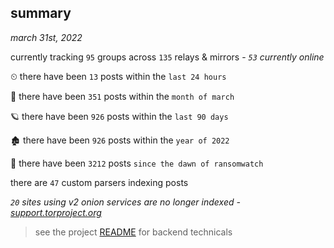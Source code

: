 
## summary
_march 31st, 2022_

currently tracking `95` groups across `135` relays & mirrors - _`53` currently online_

⏲ there have been `13` posts within the `last 24 hours`

🦈 there have been `351` posts within the `month of march`

🪐 there have been `926` posts within the `last 90 days`

🏚 there have been `926` posts within the `year of 2022`

🦕 there have been `3212` posts `since the dawn of ransomwatch`

there are `47` custom parsers indexing posts

_`20` sites using v2 onion services are no longer indexed - [support.torproject.org](https://support.torproject.org/onionservices/v2-deprecation/)_

> see the project [README](https://github.com/thetanz/ransomwatch#ransomwatch--) for backend technicals
